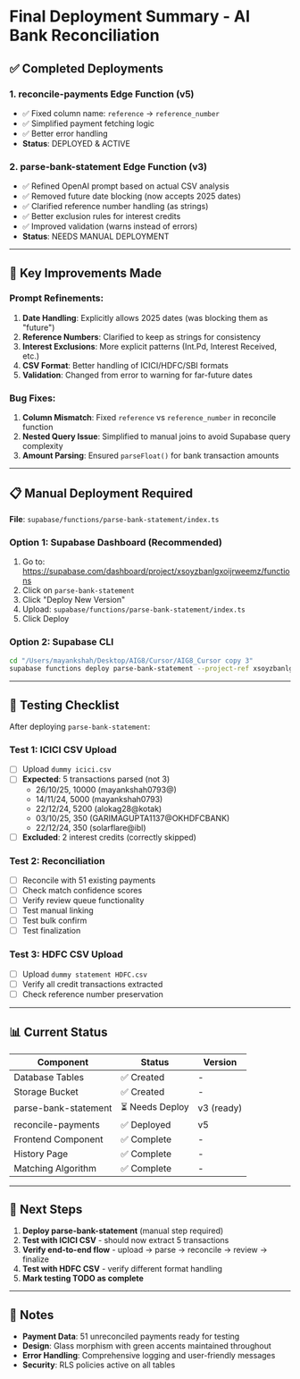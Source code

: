 # Final Deployment Summary - AI Bank Reconciliation

## ✅ Completed Deployments

### 1. **reconcile-payments** Edge Function (v5)
- ✅ Fixed column name: `reference` → `reference_number`
- ✅ Simplified payment fetching logic
- ✅ Better error handling
- **Status**: DEPLOYED & ACTIVE

### 2. **parse-bank-statement** Edge Function (v3)
- ✅ Refined OpenAI prompt based on actual CSV analysis
- ✅ Removed future date blocking (now accepts 2025 dates)
- ✅ Clarified reference number handling (as strings)
- ✅ Better exclusion rules for interest credits
- ✅ Improved validation (warns instead of errors)
- **Status**: NEEDS MANUAL DEPLOYMENT

---

## 🎯 Key Improvements Made

### Prompt Refinements:
1. **Date Handling**: Explicitly allows 2025 dates (was blocking them as "future")
2. **Reference Numbers**: Clarified to keep as strings for consistency
3. **Interest Exclusions**: More explicit patterns (Int.Pd, Interest Received, etc.)
4. **CSV Format**: Better handling of ICICI/HDFC/SBI formats
5. **Validation**: Changed from error to warning for far-future dates

### Bug Fixes:
1. **Column Mismatch**: Fixed `reference` vs `reference_number` in reconcile function
2. **Nested Query Issue**: Simplified to manual joins to avoid Supabase query complexity
3. **Amount Parsing**: Ensured `parseFloat()` for bank transaction amounts

---

## 📋 Manual Deployment Required

**File**: `supabase/functions/parse-bank-statement/index.ts`

### Option 1: Supabase Dashboard (Recommended)
1. Go to: https://supabase.com/dashboard/project/xsoyzbanlgxoijrweemz/functions
2. Click on `parse-bank-statement`
3. Click "Deploy New Version"
4. Upload: `supabase/functions/parse-bank-statement/index.ts`
5. Click Deploy

### Option 2: Supabase CLI
```bash
cd "/Users/mayankshah/Desktop/AIG8/Cursor/AIG8_Cursor copy 3"
supabase functions deploy parse-bank-statement --project-ref xsoyzbanlgxoijrweemz
```

---

## 🧪 Testing Checklist

After deploying `parse-bank-statement`:

### Test 1: ICICI CSV Upload
- [ ] Upload `dummy icici.csv`
- [ ] **Expected**: 5 transactions parsed (not 3)
  - 26/10/25, 10000 (mayankshah0793@)
  - 14/11/24, 5000 (mayankshah0793)
  - 22/12/24, 5200 (alokag28@kotak)
  - 03/10/25, 350 (GARIMAGUPTA1137@OKHDFCBANK)
  - 22/12/24, 350 (solarflare@ibl)
- [ ] **Excluded**: 2 interest credits (correctly skipped)

### Test 2: Reconciliation
- [ ] Reconcile with 51 existing payments
- [ ] Check match confidence scores
- [ ] Verify review queue functionality
- [ ] Test manual linking
- [ ] Test bulk confirm
- [ ] Test finalization

### Test 3: HDFC CSV Upload
- [ ] Upload `dummy statement HDFC.csv`
- [ ] Verify all credit transactions extracted
- [ ] Check reference number preservation

---

## 📊 Current Status

| Component | Status | Version |
|-----------|--------|---------|
| Database Tables | ✅ Created | - |
| Storage Bucket | ✅ Created | - |
| parse-bank-statement | ⏳ Needs Deploy | v3 (ready) |
| reconcile-payments | ✅ Deployed | v5 |
| Frontend Component | ✅ Complete | - |
| History Page | ✅ Complete | - |
| Matching Algorithm | ✅ Complete | - |

---

## 🚀 Next Steps

1. **Deploy parse-bank-statement** (manual step required)
2. **Test with ICICI CSV** - should now extract 5 transactions
3. **Verify end-to-end flow** - upload → parse → reconcile → review → finalize
4. **Test with HDFC CSV** - verify different format handling
5. **Mark testing TODO as complete**

---

## 📝 Notes

- **Payment Data**: 51 unreconciled payments ready for testing
- **Design**: Glass morphism with green accents maintained throughout
- **Error Handling**: Comprehensive logging and user-friendly messages
- **Security**: RLS policies active on all tables

